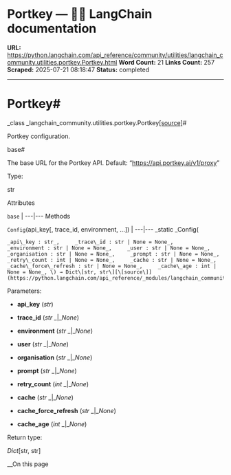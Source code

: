# Portkey — 🦜🔗 LangChain  documentation

**URL:** https://python.langchain.com/api_reference/community/utilities/langchain_community.utilities.portkey.Portkey.html
**Word Count:** 21
**Links Count:** 257
**Scraped:** 2025-07-21 08:18:47
**Status:** completed

---

# Portkey\#

_class _langchain\_community.utilities.portkey.Portkey[\[source\]](https://python.langchain.com/api_reference/_modules/langchain_community/utilities/portkey.html#Portkey)\#     

Portkey configuration.

base\#     

The base URL for the Portkey API. Default: “<https://api.portkey.ai/v1/proxy>”

Type:     

str

Attributes

`base` |    ---|---      Methods

`Config`\(api\_key\[, trace\_id, environment, ...\]\) |    ---|---      _static _Config\(

    _api\_key : str_,     _trace\_id : str | None = None_,     _environment : str | None = None_,     _user : str | None = None_,     _organisation : str | None = None_,     _prompt : str | None = None_,     _retry\_count : int | None = None_,     _cache : str | None = None_,     _cache\_force\_refresh : str | None = None_,     _cache\_age : int | None = None_, \) → Dict\[str, str\][\[source\]](https://python.langchain.com/api_reference/_modules/langchain_community/utilities/portkey.html#Portkey.Config)\#     

Parameters:     

  * **api\_key** \(_str_\)

  * **trace\_id** \(_str_ _|__None_\)

  * **environment** \(_str_ _|__None_\)

  * **user** \(_str_ _|__None_\)

  * **organisation** \(_str_ _|__None_\)

  * **prompt** \(_str_ _|__None_\)

  * **retry\_count** \(_int_ _|__None_\)

  * **cache** \(_str_ _|__None_\)

  * **cache\_force\_refresh** \(_str_ _|__None_\)

  * **cache\_age** \(_int_ _|__None_\)

Return type:     

_Dict_\[str, str\]

__On this page